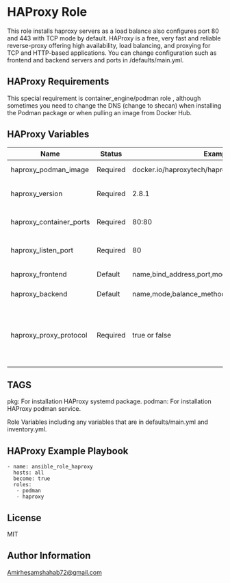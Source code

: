 # HAProxy Role

This role installs haproxy servers as a load balance also configures port 80 and 443 with TCP mode by default.
HAProxy is a free, very fast and reliable reverse-proxy offering high availability, load balancing, and proxying for TCP and HTTP-based applications.
You can change configuration such as frontend and backend servers and ports in /defaults/main.yml.

## HAProxy Requirements

This special requirement is container_engine/podman role , although sometimes you need to change the DNS (change to shecan) when installing the Podman package or when pulling an image from Docker Hub.

## HAProxy Variables

| Name                    | Status   | Example                                           | Description                                                        |
| ----------------------- | -------- | ------------------------------------------------- | ------------------------------------------------------------------ |
| haproxy_podman_image    | Required | docker.io/haproxytech/haproxy-alpine              | Docker image url                                                   |
| haproxy_version         | Required | 2.8.1                                             | Docker image version                                               |
| haproxy_container_ports | Required | 80:80                                             | ports of podman container                                          |
| haproxy_listen_port     | Required | 80                                                | Necessary port for role verification                               |
| haproxy_frontend        | Default  | name,bind_address,port,mode,default_backend,state | Frontends information                                              |
| haproxy_backend         | Default  | name,mode,balance_method,servers                  | Backends information                                               |
| haproxy_proxy_protocol  | Required | true or false                                     | If true this role sets proxy protocol configuration in haproxy.cfg |

## TAGS

pkg: For installation HAProxy systemd package.
podman: For installation HAProxy podman service.

Role Variables including any variables that are in defaults/main.yml and inventory.yml.

## HAProxy Example Playbook

```
- name: ansible_role_haproxy
  hosts: all
  become: true
  roles:
   - podman
   - haproxy
```

## License
MIT
## Author Information
Amirhesamshahab72@gmail.com
